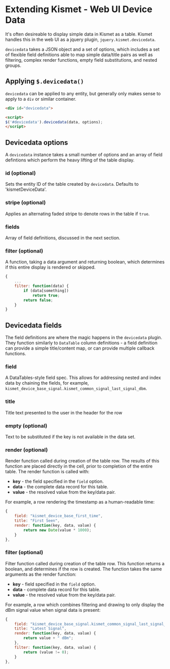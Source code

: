 # Extending Kismet - Web UI Device Data

It's often desireable to display simple data in Kismet as a table.  Kismet handles this in the web UI as a jquery plugin, `jquery.kismet.devicedata`.

`devicedata` takes a JSON object and a set of options, which includes a set of flexible field definitions able to map simple data/title pairs as well as filtering, complex render functions, empty field substitutions, and nested groups.

## Applying `$.devicedata()`

`devicedata` can be applied to any entity, but generally only makes sense to apply to a `div` or similar container.

```html
<div id="devicedata">

<script>
$('#devicedata').devicedata(data, options);
</script>
```

## Devicedata options

A `devicedata` instance takes a small number of options and an array of field defintions which perform the heavy lifting of the table display.

### id (optional)

Sets the entity ID of the table created by `devicedata`.  Defaults to 'kismetDeviceData'.

### stripe (optional)

Applies an alternating faded stripe to denote rows in the table if `true`.

### fields

Array of field definitions, discussed in the next section.

### filter (optional)

A function, taking a data argument and returning boolean, which determines if this entire display is rendered or skipped.

```javascript
{
    ...
    filter: function(data) {
        if (data[something])
            return true;
        return false;
    }
}
```

## Devicedata fields

The field definitions are where the magic happens in the `devicedata` plugin.  They function similarly to `DataTable` column definitions - a field definition can provide a simple title/content map, or can provide multiple callback functions.

### field

A DataTables-style field spec.  This allows for addressing nested and index data by chaining the fields, for example, `kismet_device_base_signal.kismet_common_signal_last_signal_dbm`.

### title

Title text presented to the user in the header for the row

### empty (optional)

Text to be substituted if the key is not available in the data set.

### render (optional)

Render function called during creation of the table row.  The results of this function are placed directly in the cell, prior to completion of the entire table.  The render function is called with:

* **key** - the field specified in the `field` option.
* **data** - the complete data record for this table.
* **value** - the resolved value from the key/data pair.

For example, a row rendering the timestamp as a human-readable time:
```javascript
{
    field: "kismet_device_base_first_time",
    title: "First Seen",
    render: function(key, data, value) {
        return new Date(value * 1000);
    }
},
```

### filter (optional)

Filter function called during creation of the table row.  This function returns a boolean, and determines if the row is created.  The function takes the same arguments as the render function:

* **key** - field specified in the `field` option.
* **data** - complete data record for this table.
* **value** - the resolved value from the key/data pair.

For example, a row which combines filtering and drawing to only display the dBm signal value when signal data is present:

```javascript
{
    field: "kismet_device_base_signal.kismet_common_signal_last_signal_dbm",
    title: "Latest Signal",
    render: function(key, data, value) {
        return value + " dBm";
    },
    filter: function(key, data, value) {
        return (value != 0);
    }
},
```
